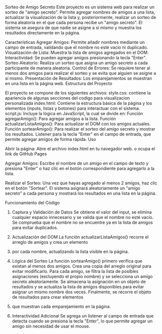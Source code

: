 Sorteo de Amigo Secreto
Este proyecto es un sistema web para realizar un sorteo de "amigo secreto". 
Permite agregar nombres de amigos a una lista, actualizar la visualización de la lista y, posteriormente, 
realizar un sorteo de forma aleatoria en el que cada persona recibe un "amigo secreto". 
El sistema se asegura de que nadie se asigne a sí mismo y muestra los resultados directamente en la página.

Características
Agregar Amigos: Permite añadir nombres mediante un campo de entrada, validando que el nombre no esté vacío ni duplicado.
Visualización de Lista: Muestra la lista de amigos agregados en el DOM.
Interactividad: Se pueden agregar amigos presionando la tecla "Enter".
Sorteo Aleatorio: Realiza un sorteo que asigna un amigo secreto a cada participante de manera aleatoria.
Control de Errores: Se requiere tener al menos dos amigos para realizar el sorteo y se evita que alguien se asigne a sí mismo.
Presentación de Resultados: Los emparejamientos se muestran en una lista en la página web.
Estructura del Proyecto


El proyecto se compone de los siguientes archivos:
style.css: contiene la apariencia de algunas secciones del codigo para visualizacion personalizada
index.html: Contiene la estructura básica de la página y los elementos (inputs, listas y botones) para interactuar con el sistema.
script.js: Incluye la lógica en JavaScript, la cual se divide en:
Función agregarAmigo(): Para agregar amigos a la lista.
Función actualizarListaAmigos(): Para actualizar el DOM con los amigos actuales.
Función sortearAmigo(): Para realizar el sorteo del amigo secreto y mostrar los resultados.
Listener para la tecla "Enter" en el campo de entrada, que permite agregar amigos de forma rápida.
Uso




Abrir la página:
Abre el archivo index.html en tu navegador web.
o ocupa el link de GitHub Pages

Agregar Amigos:
Escribe el nombre de un amigo en el campo de texto y presiona "Enter" o haz clic en el botón correspondiente para agregarlo a la lista.

Realizar el Sorteo:
Una vez que hayas agregado al menos 2 amigos, haz clic en el botón "Sortear".
El sistema asignará aleatoriamente un "amigo secreto" a cada persona y mostrará los resultados en una lista en la página.


Funcionamiento del Código
1. Captura y Validación de Datos
Se obtiene el valor del input, se elimina cualquier espacio innecesario y se valida que el nombre no esté vacío.
Se comprueba que el nombre no se encuentre ya en la lista de amigos para evitar duplicados.

2. Actualización del DOM
La función actualizarListaAmigos() recorre el arreglo de amigos y crea un elemento <li> por cada nombre, actualizando la lista visible en la página.

3. Lógica del Sorteo
La función sortearAmigo() primero verifica que existan al menos dos amigos.
Crea una copia del arreglo original para evitar modificarlo.
Para cada amigo, se filtra la lista de posibles asignaciones (excluyendo el propio nombre) y se selecciona un amigo secreto aleatoriamente.
Se almacena la asignación en un objeto de resultados y se actualiza la lista de amigos disponibles para evitar asignar un mismo nombre dos veces.
Finalmente, se recorre el objeto de resultados para crear elementos <li> que muestran cada emparejamiento en la página.

4. Interactividad Adicional
Se agrega un listener al campo de entrada que detecta cuando se presiona la tecla "Enter", lo que permite agregar un amigo sin necesidad de usar el mouse.

